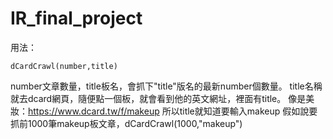 # IR_final_project

用法：
```
dCardCrawl(number,title) 
```
  number文章數量，title板名，會抓下"title"版名的最新number個數量。
  title名稱就去dcard網頁，隨便點一個板，就會看到他的英文網址，裡面有title。
  像是美妝：https://www.dcard.tw/f/makeup
  所以title就知道要輸入makeup
  假如說要抓前1000筆makeup板文章，dCardCrawl(1000,"makeup")
